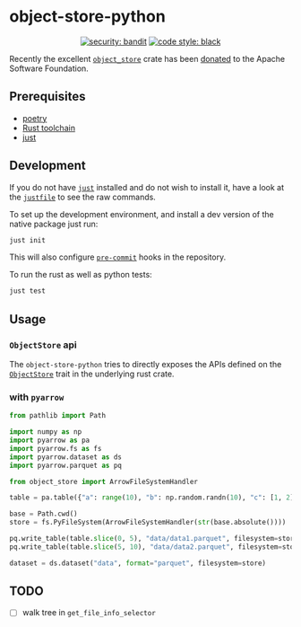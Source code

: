 # object-store-python

<p align="center">
<a href="https://github.com/PyCQA/bandit"><img alt="security: bandit" src="https://img.shields.io/badge/security-bandit-green.svg"></a>
<a href="https://github.com/psf/black"><img alt="code style: black" src="https://img.shields.io/badge/code%20style-black-000000.svg"></a>
</p>

Recently the excellent [`object_store`](https://crates.io/crates/object_store) crate has been
[donated](https://www.influxdata.com/blog/rust-object-store-donation/) to the Apache Software Foundation.

## Prerequisites

- [poetry](https://python-poetry.org/docs/)
- [Rust toolchain](https://www.rust-lang.org/tools/install)
- [just](https://github.com/casey/just#readme)

## Development

If you do not have [`just`](<(https://github.com/casey/just#readme)>) installed and do not wish to install it,
have a look at the [`justfile`](https://github.com/roeap/object-store-python/blob/main/justfile) to see the raw commands.

To set up the development environment, and install a dev version of the native package just run:

```sh
just init
```

This will also configure [`pre-commit`](https://pre-commit.com/) hooks in the repository.

To run the rust as well as python tests:

```sh
just test
```

## Usage

### `ObjectStore` api

The `object-store-python` tries to directly exposes the APIs defined on the
[`ObjectStore`](https://docs.rs/object_store/latest/object_store/trait.ObjectStore.html) trait
in the underlying rust crate.

### with `pyarrow`

```py
from pathlib import Path

import numpy as np
import pyarrow as pa
import pyarrow.fs as fs
import pyarrow.dataset as ds
import pyarrow.parquet as pq

from object_store import ArrowFileSystemHandler

table = pa.table({"a": range(10), "b": np.random.randn(10), "c": [1, 2] * 5})

base = Path.cwd()
store = fs.PyFileSystem(ArrowFileSystemHandler(str(base.absolute())))

pq.write_table(table.slice(0, 5), "data/data1.parquet", filesystem=store)
pq.write_table(table.slice(5, 10), "data/data2.parquet", filesystem=store)

dataset = ds.dataset("data", format="parquet", filesystem=store)
```

## TODO

- [ ] walk tree in `get_file_info_selector`
